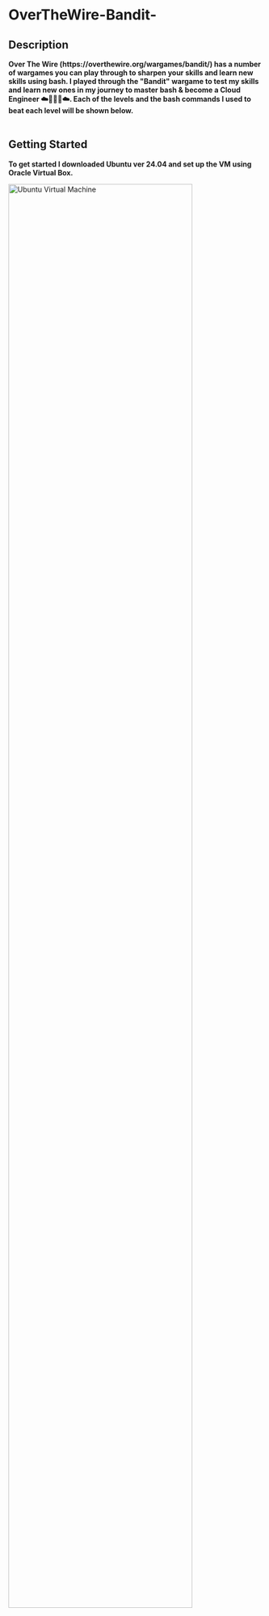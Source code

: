 # OverTheWire-Bandit-

<h2>Description</h2>
<b>Over The Wire (https://overthewire.org/wargames/bandit/) has a number of wargames you can play through to sharpen your skills and learn new skills using bash. I played through the "Bandit" wargame to test my skills and learn new ones in my journey to master bash & become a Cloud Engineer ☁️👨🏿‍💻☁️. Each of the levels and the bash commands I used to beat each level will be shown below.
</b>
<br />
<br />
<h2>Getting Started</h2>
<b>To get started I downloaded Ubuntu ver 24.04 and set up the VM using Oracle Virtual Box.
</b>
<p align="left">
<img src="https://i.imgur.com/YTs30Ha.png" height="85%" width="85%" alt="Ubuntu Virtual Machine"/>
</p>

